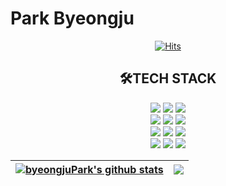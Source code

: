 # Park Byeongju

<div align=center>
 
[![Hits](https://hits.seeyoufarm.com/api/count/incr/badge.svg?url=https%3A%2F%2Fgithub.com%2FbyeongjuPark&count_bg=%2373CDBC&title_bg=%2357BCF1&icon=github.svg&icon_color=%23000000&title=hits&edge_flat=false)](https://hits.seeyoufarm.com)
## 🛠TECH STACK
<img src="https://img.shields.io/badge/Visual Studio Code-007ACC?style=flat-square&logo=Visual Studio Code&logoColor=white"/> <img src="https://img.shields.io/badge/Eclipse IDE-2C2255?style=flat-square&logo=Eclipse IDE&logoColor=white"/> <img src="https://img.shields.io/badge/IntelliJ IDEA-000000?style=flat-square&logo=IntelliJ IDEA&logoColor=white"/>  
<img src="https://img.shields.io/badge/Oracle-F80000?style=flat-square&logo=Oracle&logoColor=white"/> <img src="https://img.shields.io/badge/MySQL-4479A1?style=flat-square&logo=MySQL&logoColor=white"/> <img src="https://img.shields.io/badge/Microsoft SQL Server-CC2927?style=flat-square&logo=Microsoft SQL Server&logoColor=white"/>  
<img src="https://img.shields.io/badge/Python-3776AB?style=flat-square&logo=Python&logoColor=white"/> <img src="https://img.shields.io/badge/Java-FFFFFF?style=flat-square&logo=OpenJDK&logoColor=black"/> <img src="https://img.shields.io/badge/JavaScript-F7DF1E?style=flat-square&logo=JavaScript&logoColor=white"/>  
<img src="https://img.shields.io/badge/Spring-6DB33F?style=flat-square&logo=Spring&logoColor=white"/> <img src="https://img.shields.io/badge/C-A8B9CC?style=flat-square&logo=C&logoColor=white"/> <img src="https://img.shields.io/badge/C++-00599C?style=flat-square&logo=C%2B%2B&logoColor=white"/>  

| <a href="https://github.com/byeongjuPark/github-readme-stats"><img align="center" src="https://github-readme-stats.vercel.app/api?username=byeongjuPark&show_icons=true&include_all_commits=true&theme=buefy&hide_border=true" alt="byeongjuPark's github stats" /></a> | <a href="https://github.com/byeongjuPark/github-readme-stats"><img align="center" src="https://github-readme-stats.vercel.app/api/top-langs/?username=byeongjuPark&layout=compact&theme=buefy&hide_border=true" /></a> |
| ------------- | ------------- |

  
  </div>
  
  </div>
 
